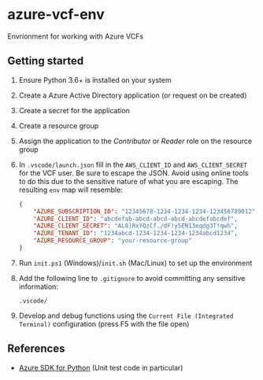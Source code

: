 # azure-vcf-env

Envrionment for working with Azure VCFs

## Getting started

1. Ensure Python 3.6+ is installed on your system

1. Create a Azure Active Directory application (or request on be created)

1. Create a secret for the application

1. Create a resource group

1. Assign the application to the _Contributor_ or _Reader_ role on the resource group

1. In `.vscode/launch.json` fill in the `AWS_CLIENT_ID` and `AWS_CLIENT_SECRET` for the VCF user. Be sure to escape the JSON. Avoid using online tools to do this due to the sensitive nature of what you are escaping. The resulting `env` map will resemble:
    ```json
    {
        "AZURE_SUBSCRIPTION_ID": "12345678-1234-1234-1234-123456789012",
        "AZURE_CLIENT_ID": "abcdefab-abcd-abcd-abcd-abcdefabcdef",
        "AZURE_CLIENT_SECRET": "AL8)RxYQzCf./dF!y5EN13eqdg3T!qwh",
        "AZURE_TENANT_ID": "1234abcd-1234-1234-1234-1234abcd1234",
        "AZURE_RESOURCE_GROUP": "your-resource-group"
    }
    ```

1. Run `init.ps1` (Windows)/`init.sh` (Mac/Linux) to set up the environment

1. Add the following line to `.gitignore` to avoid committing any sensitive information:

    ```
    .vscode/
    ```

1. Develop and debug functions using the `Current File (Integrated Terminal)` configuration (press F5 with the file open)

## References

- [Azure SDK for Python](https://github.com/Azure/azure-sdk-for-python/tree/master/sdk) (Unit test code in particular)